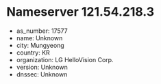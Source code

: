 # Nameserver 121.54.218.3

* as_number: 17577
* name: Unknown
* city: Mungyeong
* country: KR
* organization: LG HelloVision Corp.
* version: Unknown
* dnssec: Unknown
